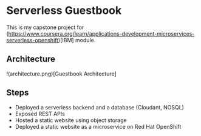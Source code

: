 # Serverless Guestbook

This is my capstone project for (https://www.coursera.org/learn/applications-development-microservices-serverless-openshift)[IBM] module.

## Architecture
!(architecture.png)[Guestbook Architecture]

## Steps
- Deployed a serverless backend and a database (Cloudant, NOSQL)
- Exposed REST APIs
- Hosted a static website using object storage
- Deployed a static website as a microservice on Red Hat OpenShift
